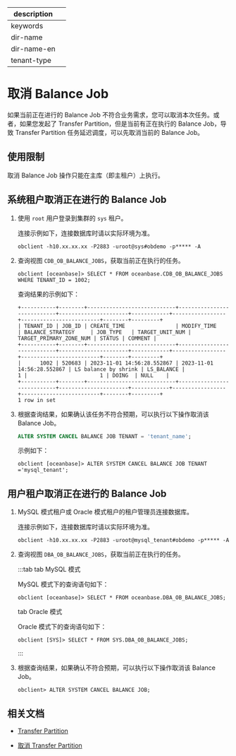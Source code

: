 |description||
|---|---|
|keywords||
|dir-name||
|dir-name-en||
|tenant-type||

# 取消 Balance Job

如果当前正在进行的 Balance Job 不符合业务需求，您可以取消本次任务。或者，如果您发起了 Transfer Partition，但是当前有正在执行的 Balance Job，导致 Transfer Partition 任务延迟调度，可以先取消当前的 Balance Job。

## 使用限制

取消 Balance Job 操作只能在主库（即主租户）上执行。

## 系统租户取消正在进行的 Balance Job

1. 使用 `root` 用户登录到集群的 `sys` 租户。

   连接示例如下，连接数据库时请以实际环境为准。

   ```shell
   obclient -h10.xx.xx.xx -P2883 -uroot@sys#obdemo -p***** -A
   ```

2. 查询视图 `CDB_OB_BALANCE_JOBS`，获取当前正在执行的任务。

   ```shell
   obclient [oceanbase]> SELECT * FROM oceanbase.CDB_OB_BALANCE_JOBS WHERE TENANT_ID = 1002;
   ```

   查询结果的示例如下：

   ```shell
   +-----------+--------+----------------------------+----------------------------+----------------------+------------+-----------------+-------------------------+--------+---------+
   | TENANT_ID | JOB_ID | CREATE_TIME                | MODIFY_TIME                | BALANCE_STRATEGY     | JOB_TYPE   | TARGET_UNIT_NUM | TARGET_PRIMARY_ZONE_NUM | STATUS | COMMENT |
   +-----------+--------+----------------------------+----------------------------+----------------------+------------+-----------------+-------------------------+--------+---------+
   |      1002 | 520683 | 2023-11-01 14:56:28.552867 | 2023-11-01 14:56:28.552867 | LS balance by shrink | LS_BALANCE |               1 |                       1 | DOING  | NULL    |
   +-----------+--------+----------------------------+----------------------------+----------------------+------------+-----------------+-------------------------+--------+---------+
   1 row in set
   ```

3. 根据查询结果，如果确认该任务不符合预期，可以执行以下操作取消该 Balance Job。

   ```sql
   ALTER SYSTEM CANCEL BALANCE JOB TENANT = 'tenant_name';
   ```

   示例如下：
   
   ```shell
   obclient [oceanbase]> ALTER SYSTEM CANCEL BALANCE JOB TENANT ='mysql_tenant';
   ```

## 用户租户取消正在进行的 Balance Job

1. MySQL 模式租户或 Oracle 模式租户的租户管理员连接数据库。

   连接示例如下，连接数据库时请以实际环境为准。

   ```shell
   obclient -h10.xx.xx.xx -P2883 -uroot@mysql_tenant#obdemo -p***** -A
   ```

2. 查询视图 `DBA_OB_BALANCE_JOBS`，获取当前正在执行的任务。

   :::tab
   tab MySQL 模式

   MySQL 模式下的查询语句如下：

   ```shell
   obclient [oceanbase]> SELECT * FROM oceanbase.DBA_OB_BALANCE_JOBS;
   ```

   tab Oracle 模式

   Oracle 模式下的查询语句如下：

   ```shell
   obclient [SYS]> SELECT * FROM SYS.DBA_OB_BALANCE_JOBS;
   ```
   :::

3. 根据查询结果，如果确认不符合预期，可以执行以下操作取消该 Balance Job。

   ```shell
   obclient> ALTER SYSTEM CANCEL BALANCE JOB;
   ```

## 相关文档

* [Transfer Partition](200.transfer-partition-management.md)

* [取消 Transfer Partition](300.cancel-transfer-partition-task.md)